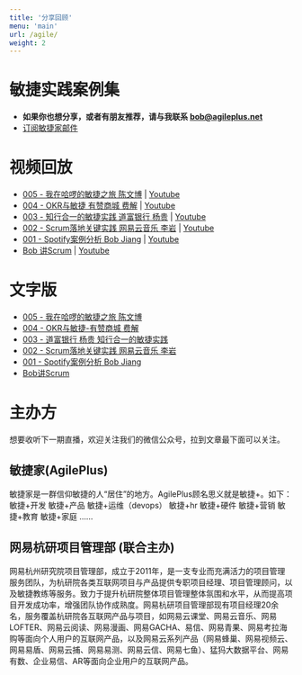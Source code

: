 ```yaml
---
title: '分享回顾'
menu: 'main'
url: /agile/
weight: 2
---
```


# 敏捷实践案例集

- **如果你也想分享，或者有朋友推荐，请与我联系 bob@agileplus.net**
- [订阅敏捷家邮件](http://agileplus.plus/subscription/zKC_LCgUW)

# 视频回放

- [005 - 我在哈啰的敏捷之旅 陈文博](https://appmopev1px9533.h5.xiaoeknow.com/v1/course/video/v_5eaec5c10f092_hQ1xxSzT?type=2&pro_id=p_5e7cbe9bb1218_UCyN5rjz) | [Youtube](https://www.youtube.com/watch?v=n7MkPL2pdTg)
- [004 - OKR与敏捷 有赞商城 费解](https://appmopev1px9533.h5.xiaoeknow.com/v1/course/video/v_5e9d0be78ada2_28QQjTtv?type=2&pro_id=p_5e7cbe9bb1218_UCyN5rjz) | [Youtube](https://www.youtube.com/watch?v=8pIYbgthick)
- [003 - 知行合一的敏捷实践 道富银行 杨贵](https://appmopev1px9533.h5.xiaoeknow.com/v1/course/video/v_5e94415c5c604_0jwImEuS?type=2&pro_id=p_5e7cbe9bb1218_UCyN5rjz) | [Youtube](https://youtu.be/0sDubj_OYw4)
- [002 - Scrum落地关键实践 网易云音乐 李岩](https://appmopev1px9533.h5.xiaoeknow.com/v1/course/video/v_5e7d3b11438c8_5I6vEGUX?type=2&pro_id=p_5e7cbe9bb1218_UCyN5rjz) | [Youtube](https://youtu.be/7jUOYY9ykXA)
- [001 - Spotify案例分析 Bob Jiang](https://www.bilibili.com/video/BV19E411x7mF/) | [Youtube](https://youtu.be/026c7iRFvFA)
- [Bob 讲Scrum](https://www.bilibili.com/video/BV1r7411o7zJ/) | [Youtube](https://youtu.be/-wTRU-LKgEY)

# 文字版

- [005 - 我在哈啰的敏捷之旅 陈文博](https://mp.weixin.qq.com/s/He72P4Xsf4aIYexcJ2sdyA)
- [004 - OKR与敏捷-有赞商城 费解](https://mp.weixin.qq.com/s/9SbnDAXbvaBjCI9aoEnkew)
- [003 - 道富银行 杨贵 知行合一的敏捷实践](https://mp.weixin.qq.com/s/UUodVrWHbG0sDd7N_rbTMw)
- [002 - Scrum落地关键实践 网易云音乐 李岩](https://mp.weixin.qq.com/s/rcSvDohy2pkIHfDbz6AySQ)
- [001 - Spotify案例分析 Bob Jiang](https://mp.weixin.qq.com/s/BpgNuTf4n1-TptvHI_UpPQ)
- [Bob讲Scrum](https://mp.weixin.qq.com/s/jq6GSW4YdtU8FsjXT_QfQw)

# 主办方

想要收听下一期直播，欢迎关注我们的微信公众号，拉到文章最下面可以关注。

## 敏捷家(AgilePlus)

敏捷家是一群信仰敏捷的人“居住”的地方。AgilePlus顾名思义就是敏捷+。如下： 敏捷+开发 敏捷+产品 敏捷+运维（devops） 敏捷+hr 敏捷+硬件 敏捷+营销 敏捷+教育 敏捷+家庭 ……

## 网易杭研项目管理部 (联合主办)

网易杭州研究院项目管理部，成立于2011年，是一支专业而充满活力的项目管理服务团队，为杭研院各类互联网项目与产品提供专职项目经理、项目管理顾问，以及敏捷教练等服务。致力于提升杭研院整体项目管理整体氛围和水平，从而提高项目开发成功率，增强团队协作成熟度。网易杭研项目管理部现有项目经理20余名，服务覆盖杭研院各互联网产品与项目，如网易云课堂、网易云音乐、网易LOFTER、网易云阅读、网易漫画、网易GACHA、易信、网易青果、网易考拉海购等面向个人用户的互联网产品，以及网易云系列产品（网易蜂巢、网易视频云、网易易盾、网易云捕、网易易测、网易云信、网易七鱼）、猛犸大数据平台、网易有数、企业易信、AR等面向企业用户的互联网产品。